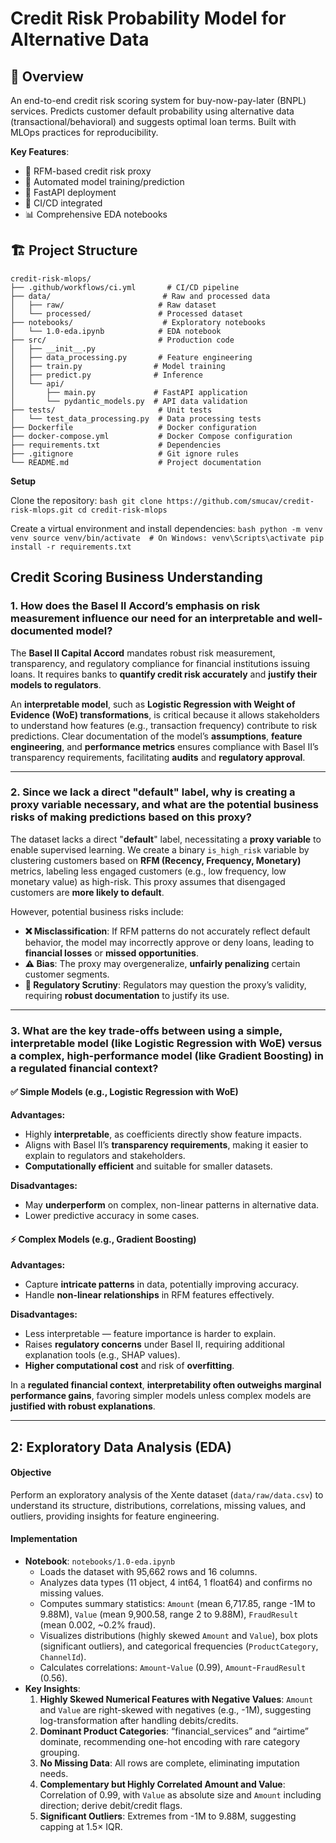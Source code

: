 # Credit Risk Probability Model for Alternative Data

## 📌 Overview
An end-to-end credit risk scoring system for buy-now-pay-later (BNPL) services. Predicts customer default probability using alternative data (transactional/behavioral) and suggests optimal loan terms. Built with MLOps practices for reproducibility.

**Key Features**:
- 🎯 RFM-based credit risk proxy
- 🤖 Automated model training/prediction
- 🚀 FastAPI deployment
- 🔄 CI/CD integrated
- 📊 Comprehensive EDA notebooks


## 🏗️ Project Structure
```
credit-risk-mlops/
├── .github/workflows/ci.yml       # CI/CD pipeline
├── data/                         # Raw and processed data
│   ├── raw/                     # Raw dataset
│   └── processed/               # Processed dataset
├── notebooks/                    # Exploratory notebooks
│   └── 1.0-eda.ipynb            # EDA notebook
├── src/                         # Production code
│   ├── __init__.py
│   ├── data_processing.py       # Feature engineering
│   ├── train.py                # Model training
│   ├── predict.py              # Inference
│   └── api/
│       ├── main.py             # FastAPI application
│       └── pydantic_models.py  # API data validation
├── tests/                       # Unit tests
│   └── test_data_processing.py  # Data processing tests
├── Dockerfile                   # Docker configuration
├── docker-compose.yml           # Docker Compose configuration
├── requirements.txt             # Dependencies
├── .gitignore                   # Git ignore rules
└── README.md                    # Project documentation
```

**Setup**

Clone the repository:
	```bash
	git clone https://github.com/smucav/credit-risk-mlops.git
	cd credit-risk-mlops
	```


Create a virtual environment and install dependencies:
	```bash
	python -m venv venv
	source venv/bin/activate  # On Windows: venv\Scripts\activate
	pip install -r requirements.txt
	```

##  Credit Scoring Business Understanding

### 1. How does the Basel II Accord’s emphasis on risk measurement influence our need for an interpretable and well-documented model?

The **Basel II Capital Accord** mandates robust risk measurement, transparency, and regulatory compliance for financial institutions issuing loans. It requires banks to **quantify credit risk accurately** and **justify their models to regulators**.

An **interpretable model**, such as **Logistic Regression with Weight of Evidence (WoE) transformations**, is critical because it allows stakeholders to understand how features (e.g., transaction frequency) contribute to risk predictions. Clear documentation of the model’s **assumptions**, **feature engineering**, and **performance metrics** ensures compliance with Basel II’s transparency requirements, facilitating **audits** and **regulatory approval**.

---

### 2. Since we lack a direct "default" label, why is creating a proxy variable necessary, and what are the potential business risks of making predictions based on this proxy?

The dataset lacks a direct "**default**" label, necessitating a **proxy variable** to enable supervised learning. We create a binary `is_high_risk` variable by clustering customers based on **RFM (Recency, Frequency, Monetary)** metrics, labeling less engaged customers (e.g., low frequency, low monetary value) as high-risk. This proxy assumes that disengaged customers are **more likely to default**.

However, potential business risks include:

- **❌ Misclassification**: If RFM patterns do not accurately reflect default behavior, the model may incorrectly approve or deny loans, leading to **financial losses** or **missed opportunities**.
- **⚠️ Bias**: The proxy may overgeneralize, **unfairly penalizing** certain customer segments.
- **🧐 Regulatory Scrutiny**: Regulators may question the proxy’s validity, requiring **robust documentation** to justify its use.

---

### 3. What are the key trade-offs between using a simple, interpretable model (like Logistic Regression with WoE) versus a complex, high-performance model (like Gradient Boosting) in a regulated financial context?

#### ✅ Simple Models (e.g., Logistic Regression with WoE)

**Advantages:**
- Highly **interpretable**, as coefficients directly show feature impacts.
- Aligns with Basel II’s **transparency requirements**, making it easier to explain to regulators and stakeholders.
- **Computationally efficient** and suitable for smaller datasets.

**Disadvantages:**
- May **underperform** on complex, non-linear patterns in alternative data.
- Lower predictive accuracy in some cases.

#### ⚡ Complex Models (e.g., Gradient Boosting)

**Advantages:**
- Capture **intricate patterns** in data, potentially improving accuracy.
- Handle **non-linear relationships** in RFM features effectively.

**Disadvantages:**
- Less interpretable — feature importance is harder to explain.
- Raises **regulatory concerns** under Basel II, requiring additional explanation tools (e.g., SHAP values).
- **Higher computational cost** and risk of **overfitting**.

In a **regulated financial context**, **interpretability often outweighs marginal performance gains**, favoring simpler models unless complex models are **justified with robust explanations**.

---

## 2: Exploratory Data Analysis (EDA)

#### Objective
Perform an exploratory analysis of the Xente dataset (`data/raw/data.csv`) to understand its structure, distributions, correlations, missing values, and outliers, providing insights for feature engineering.

#### Implementation
- **Notebook**: `notebooks/1.0-eda.ipynb`
  - Loads the dataset with 95,662 rows and 16 columns.
  - Analyzes data types (11 object, 4 int64, 1 float64) and confirms no missing values.
  - Computes summary statistics: `Amount` (mean 6,717.85, range -1M to 9.88M), `Value` (mean 9,900.58, range 2 to 9.88M), `FraudResult` (mean 0.002, ~0.2% fraud).
  - Visualizes distributions (highly skewed `Amount` and `Value`), box plots (significant outliers), and categorical frequencies (`ProductCategory`, `ChannelId`).
  - Calculates correlations: `Amount`-`Value` (0.99), `Amount`-`FraudResult` (0.56).
- **Key Insights**:
    1. **Highly Skewed Numerical Features with Negative Values**: `Amount` and `Value` are right-skewed with negatives (e.g., -1M), suggesting log-transformation after handling debits/credits.
    2. **Dominant Product Categories**: “financial_services” and “airtime” dominate, recommending one-hot encoding with rare category grouping.
    3. **No Missing Data**: All rows are complete, eliminating imputation needs.
    4. **Complementary but Highly Correlated Amount and Value**: Correlation of 0.99, with `Value` as absolute size and `Amount` including direction; derive debit/credit flags.
    5. **Significant Outliers**: Extremes from -1M to 9.88M, suggesting capping at 1.5× IQR.

